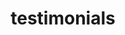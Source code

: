 ---
title: "testimonials"
type: "testimonials"
main_title: "Levykauppa AX"
description: When I got Custobar running two years ago, I stopped all print advertising. Levykauppa Äx was famous nation-wide for its hilarious print ads. It had become eaten alive. I moved everything to social media and Custobar. Now, our staff sends 100-200 different messages per month through Custobar. The secret is that it is so easy and motivating to use. You see the results the following day. Sometimes the conversion rates are just insane; 40 % is not unheard of.
short_description: The most successful record-store chain in the Nordics, 40-50 employees.
main_image: "/images-theme/article_img3.jpg"
small_image: "/images-theme/small.jpg"


footer:
  title: Get help for your sales
  phone: + 46 72 5223 89 22
  button:
    title: Book a demo
    url: "/"
  menu:
  - title: API documentation
    url: "/"
  - title: Become a partner
    url: "/"
  - title: Support
    url: "/"
  - title: Plugins
    url: "/"
  - title: Press
    url: "/"
  - title: Contact
    url: "/"
  - title: Jobs
    url: "/"
  addresses:
  - city: Amasterdam
    address: <span>Utrechtsedwarsstraat 13 III</span> <span>1017WB Amsterdam, Netherlands</span>
    tel: + 46 72 5223 89 22
  - city: Berlin
    address: <span>Max-Beer-Straße 15</span> <span>10119 Berlin, Germany</span>
    tel: + 46 72 5223 89 22
  - city: Helsinki
    address: <span>Aleksis Kiven Katu 26 C</span> <span>00500 Helsinki, Finland</span>
    tel: + 46 72 5223 89 22
  - city: Sophia Antipolis
    address: <span>2000 Route des Lucioles</span> <span>06901 Sophia Antipolis, France</span>
    tel: + 46 72 5223 89 22
  whats_new:
    title: What’s new
    news_picture: "/images-theme/table.jpg"
    news_title: RFM matrix is effective way to take actions based on your customer data.
    news_caption: Want to target your best customers? With Custobar it's click-and-go!
  platform:
    title: The only platform for retail
    icon: "/images-theme/campaign_statistics.svg"
    button:
      title: Book a demo
      url: "/"
---